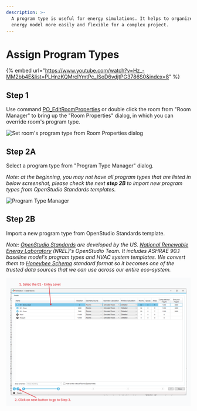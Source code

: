```yaml
---
description: >-
  A program type is useful for energy simulations. It helps to organize and edit
  energy model more easily and flexible for a complex project.
---
```


# Assign Program Types

{% embed url="https://www.youtube.com/watch?v=Hz_-MM2bb4E&list=PLHnzKQMrclYmtPc_ISoD6vdjtPG3786S0&index=8" %}

## **Step 1**

Use command [PO\_EditRoomProperties](../pollination-commands/po\_editroomproperties.md) or double click the room from "Room Manager" to bring up the "Room Properties" dialog, in which you can override room's program type.

![Set room's program type from Room Properties dialog](<../../.gitbook/assets/image (78) (1).png>)

## **Step 2A**

Select a program type from "Program Type Manager" dialog.

_Note: at the beginning, you may not have all program types that are listed in below screenshot, please check the next **step 2B** to import new program types from OpenStudio Standards templates._

![Program Type Manager](<../../.gitbook/assets/image (71).png>)

## **Step 2B**

Import a new program type from OpenStudio Standards template.

_Note:_ [_OpenStudio Standards_](https://github.com/NREL/openstudio-standards/) _are developed by the US._ [_National Renewable Energy Laboratory_](https://www.nrel.gov) _(NREL)'s OpenStudio Team. It includes ASHRAE 90.1 baseline model's program types and HVAC system templates. We convert them to_ [_Honeybee Schema_](https://www.ladybug.tools/honeybee-schema/model.html) _standard format so it becomes one of the trusted data sources that we can use across our entire eco-system._

![](<../../.gitbook/assets/image (63).png>)

